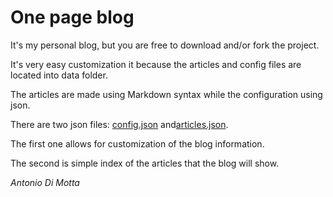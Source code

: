 One page blog
=============

It's my personal blog, but you are free to download and/or fork the project.

It's very easy customization it because the articles and config files are located into data folder.

The articles are made using Markdown syntax while the configuration using json.
 
There are two json files: [config.json](https://github.com/antdimot/antdimot.github.io/blob/master/data/config.json)
and[articles.json](https://github.com/antdimot/antdimot.github.io/blob/master/data/articles.json).

The first one allows for customization of the blog information.

The second is simple index of the articles that the blog will show.

*Antonio Di Motta*





